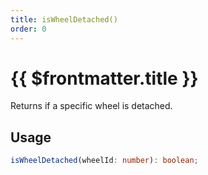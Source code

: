 ```yaml
---
title: isWheelDetached()
order: 0
---
```


# {{ $frontmatter.title }}

Returns if a specific wheel is detached.

## Usage

```ts
isWheelDetached(wheelId: number): boolean;
```
